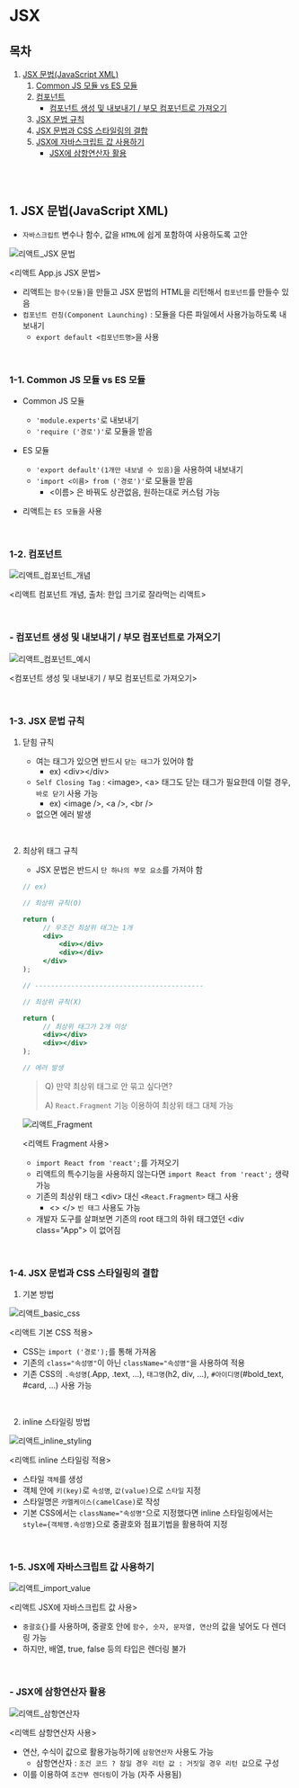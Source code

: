 # JSX

## 목차

1. [JSX 문법(JavaScript XML)](#1-jsx-문법javascript-xml)
    1. [Common JS 모듈 vs ES 모듈](#1-1-common-js-모듈-vs-es-모듈)
    2. [컴포넌트](#1-2-컴포넌트)
        - [컴포넌트 생성 및 내보내기 / 부모 컴포넌트로 가져오기](#컴포넌트-생성-및-내보내기--부모-컴포넌트로-가져오기)
    3. [JSX 문법 규칙](#1-3-jsx-문법-규칙)
    4. [JSX 문법과 CSS 스타일링의 결합](#1-4-jsx-문법과-css-스타일링의-결합)
    5. [JSX에 자바스크립트 값 사용하기](#1-5-jsx에-자바스크립트-값-사용하기)
        - [JSX에 삼항연산자 활용](#jsx에-삼항연산자-활용)

<br>
<br>

## 1. JSX 문법(JavaScript XML)

- `자바스크립트` 변수나 함수, 값을 `HTML`에 쉽게 포함하여 사용하도록 고안

![리액트_JSX 문법](../../assets/img/React_app_JSX.png)

<리액트 App.js JSX 문법>

- 리액트는 `함수(모듈)`을 만들고 JSX 문법의 HTML을 리턴해서 `컴포넌트`를 만들수 있음
- `컴포넌트 런칭(Component Launching)` : 모듈을 다른 파일에서 사용가능하도록 내보내기
    - `export default <컴포넌트명>`을 사용

<br>

### 1-1. Common JS 모듈 vs ES 모듈

- Common JS 모듈

    - `'module.experts'`로 내보내기
    - `'require ('경로')'`로 모듈을 받음

- ES 모듈

    - `'export default'(1개만 내보낼 수 있음)`을 사용하여 내보내기
    - `'import <이름> from ('경로')'`로 모듈을 받음
        - <이름> 은 바꿔도 상관없음, 원하는대로 커스텀 가능

- 리액트는 `ES 모듈`을 사용

<br>

### 1-2. 컴포넌트

![리액트_컴포넌트_개념](../../assets/img/React_component.jpeg)

<리액트 컴포넌트 개념, 출처: 한입 크기로 잘라먹는 리액트>

<br>

### - 컴포넌트 생성 및 내보내기 / 부모 컴포넌트로 가져오기

![리액트_컴포넌트_예시](../../assets/img/React_컴포넌트_예시.png)

<컴포넌트 생성 및 내보내기 / 부모 컴포넌트로 가져오기>

<br>

### 1-3. JSX 문법 규칙

1. 닫힘 규칙

    - 여는 태그가 있으면 반드시 `닫는 태그`가 있어야 함
        - ex) \<div>\</div>
    - `Self Closing Tag` : \<image>, \<a> 태그도 닫는 태그가 필요한데 이럴 경우, `바로 닫기` 사용 가능
        - ex) \<image />, \<a />, \<br />
    - 없으면 에러 발생

<br>

2. 최상위 태그 규칙

    - JSX 문법은 반드시 `단 하나의 부모 요소`를 가져야 함

    ```jsx
    // ex)

    // 최상위 규칙(O)

    return (
         // 무조건 최상위 태그는 1개
         <div>
             <div></div>
             <div></div>
         </div>
    );

    // ------------------------------------------

    // 최상위 규칙(X)

    return (
         // 최상위 태그가 2개 이상
         <div></div>
         <div></div>
    );

    // 에러 발생
    ```

   > Q) 만약 최상위 태그로 안 묶고 싶다면?
   >
   > A) `React.Fragment` 기능 이용하여 최상위 태그 대체 가능

   ![리액트_Fragment](../../assets/img/React_Fragment.png)

   <리액트 Fragment 사용>

    - `import React from 'react';`를 가져오기
    - 리액트의 특수기능을 사용하지 않는다면 `import React from 'react';` 생략 가능
    - 기존의 최상위 태그 \<div> 대신 `<React.Fragment>` 태그 사용
        - <> </> `빈 태그` 사용도 가능
    - 개발자 도구를 살펴보면 기존의 root 태그의 하위 태그였던 \<div class="App"> 이 없어짐

<br>

### 1-4. JSX 문법과 CSS 스타일링의 결합

1. 기본 방법

![리액트_basic_css](../../assets/img/React_basic_css.png)

<리액트 기본 CSS 적용>

- CSS는 `import ('경로');`를 통해 가져옴
- 기존의 `class="속성명"`이 아닌 `className="속성명"`을 사용하여 적용
- 기존 CSS의 `.속성명`(.App, .text, ...), `태그명`(h2, div, ...), `#아이디명`(#bold_text, #card, ...) 사용 가능

<br>

2. inline 스타일링 방법

![리액트_inline_styling](../../assets/img/React_inline_styling.png)

<리액트 inline 스타일링 적용>

- 스타일 `객체`를 생성
- 객체 안에 `키(key)`로 `속성명`, `값(value)`으로 `스타일` 지정
- 스타일명은 `카멜케이스(camelCase)`로 작성
- 기본 CSS에서는 `className="속성명"`으로 지정했다면 inline 스타일링에서는 `style={객체명.속성명}`으로 중괄호와 점표기법을 활용하여 지정

<br>

### 1-5. JSX에 자바스크립트 값 사용하기

![리액트_import_value](../../assets/img/React_import_value.png)

<리액트 JSX에 자바스크립트 값 사용>

- `중괄호{}`를 사용하며, 중괄호 안에 `함수, 숫자, 문자열, 연산`의 값을 넣어도 다 렌더링 가능
- 하지만, 배열, true, false 등의 타입은 렌더링 불가

<br>

### - JSX에 삼항연산자 활용

![리액트_삼항연산자](../../assets/img/React_삼항연산자.png)

<리액트 삼항연산자 사용>

- 연산, 수식이 값으로 활용가능하기에 `삼항연산자` 사용도 가능
    - 삼항연산자 : `조건 코드 ? 참일 경우 리턴 값 : 거짓일 경우 리턴 값`으로 구성
- 이를 이용하여 `조건부 렌더링`이 가능 (자주 사용됨)
